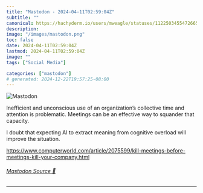 ```yaml
---
title: "Mastodon - 2024-04-11T02:59:04Z"
subtitle: ""
canonical: https://hachyderm.io/users/mweagle/statuses/112250345547266582
description:
image: "/images/mastodon.png"
toc: false
date: 2024-04-11T02:59:04Z
lastmod: 2024-04-11T02:59:04Z
image: ""
tags: ["Social Media"]

categories: ["mastodon"]
# generated: 2024-12-22T19:57:25-08:00
---
```

![Mastodon](/images/mastodon.png)

<p>Inefficient and unconscious use of an organization’s collective time and attention is problematic. Meetings can be an effective way to squander that capacity. </p><p>I doubt that expecting AI to extract meaning from cognitive overload will improve the situation.</p><p><a href="https://www.computerworld.com/article/2075599/kill-meetings-before-meetings-kill-your-company.html" target="_blank" rel="nofollow noopener noreferrer" translate="no"><span class="invisible">https://www.</span><span class="ellipsis">computerworld.com/article/2075</span><span class="invisible">599/kill-meetings-before-meetings-kill-your-company.html</span></a></p>


###### [Mastodon Source 🐘](https://hachyderm.io/@mweagle/112250345547266582)

___
